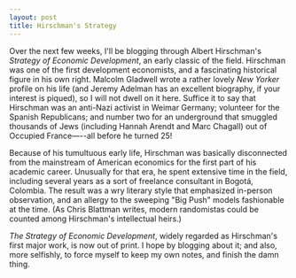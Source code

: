 ```yaml
---
layout: post
title: Hirschman's Strategy
---
```


Over the next few weeks, I'll be blogging through Albert Hirschman's _Strategy of Economic Development_, an early classic of the field. Hirschman was one of the first development economists, and a fascinating historical figure in his own right. Malcolm Gladwell wrote a rather lovely _New Yorker_ profile on his life (and Jeremy Adelman has an excellent biography, if your interest is piqued), so I will not dwell on it here. Suffice it to say that Hirschman was an anti-Nazi activist in Weimar Germany; volunteer for the Spanish Republicans; and number two for an underground that smuggled thousands of Jews (including Hannah Arendt and Marc Chagall) out of Occupied France—--all before he turned 25!

Because of his tumultuous early life, Hirschman was basically disconnected from the mainstream of American economics for the first part of his academic career. Unusually for that era, he spent extensive time in the field, including several years as a sort of freelance consultant in Bogotá, Colombia. The result was a wry literary style that emphasized in-person observation, and an allergy to the sweeping "Big Push" models fashionable at the time. (As Chris Blattman writes, modern randomistas could be counted among Hirschman's intellectual heirs.)

*The Strategy of Economic Development*, widely regarded as Hirschman's first major work, is now out of print. I hope by blogging about it; and also, more selfishly, to force myself to keep my own notes, and finish the damn thing.

